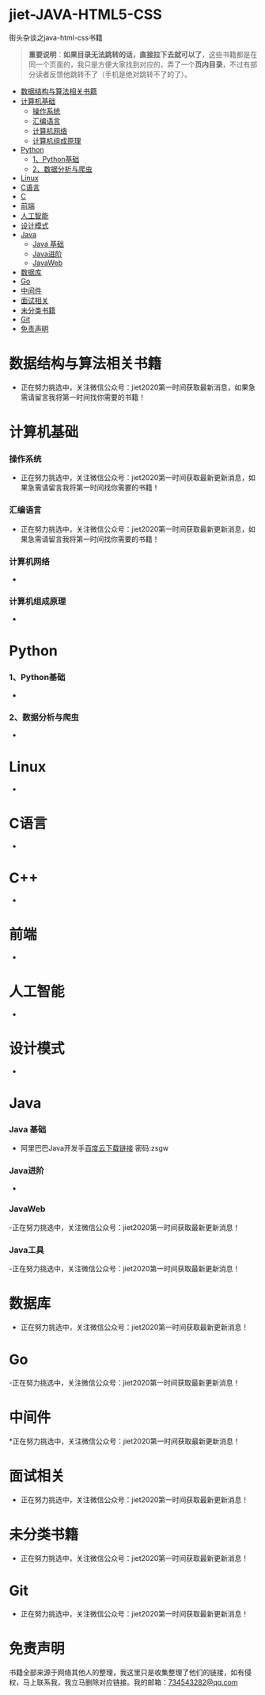# jiet-JAVA-HTML5-CSS
街头杂谈之java-html-css书籍
> **重要说明**：**如果目录无法跳转的话，直接拉下去就可以了**，这些书籍都是在同一个页面的，我只是方便大家找到对应的，弄了一个**页内目录**，不过有部分读者反馈他跳转不了（手机是绝对跳转不了的了）。


- [数据结构与算法相关书籍](#数据结构与算法相关书籍)
- [计算机基础](#计算机基础)
  - [操作系统](#操作系统)
  - [汇编语言](#汇编语言)
  - [计算机网络](#计算机网络)
  - [计算机组成原理](#计算机组成原理)
- [Python](#python)
  - [1、Python基础](#1python基础)
  - [2、数据分析与爬虫](#2数据分析与爬虫)
- [Linux](#linux)
- [C语言](#c语言)
- [C  ](#c)
- [前端](#前端)
- [人工智能](#人工智能)
- [设计模式](#设计模式)
- [Java](#java)
  - [Java 基础](#java-基础)
  - [Java进阶](#java进阶)
  - [JavaWeb](#javaweb)
- [数据库](#数据库)
- [Go](#go)
- [中间件](#中间件)
- [面试相关](#面试相关)
- [未分类书籍](#未分类书籍)
- [Git](#git)
- [免责声明](#免责声明)







# 数据结构与算法相关书籍

- 正在努力挑选中，关注微信公众号：jiet2020第一时间获取最新消息，如果急需请留言我将第一时间找你需要的书籍！
# 计算机基础

### 操作系统

- 正在努力挑选中，关注微信公众号：jiet2020第一时间获取最新更新消息，如果急需请留言我将第一时间找你需要的书籍！




### 汇编语言

- 正在努力挑选中，关注微信公众号：jiet2020第一时间获取最新更新消息，如果急需请留言我将第一时间找你需要的书籍！
### 计算机网络

-

### 计算机组成原理

- 





# Python

### 1、Python基础

- 

### 2、数据分析与爬虫

-

# Linux

-

# C语言

- 

# C++

- 

# 前端

- 

# 人工智能

- 

# 设计模式

- 

# Java

### Java 基础

- 阿里巴巴Java开发手[百度云下载链接](https://pan.baidu.com/s/1cLJSto2oN781UtPsqEzYyg)  密码:zsgw

### Java进阶

- 

### JavaWeb

-正在努力挑选中，关注微信公众号：jiet2020第一时间获取最新更新消息！

### Java工具

-正在努力挑选中，关注微信公众号：jiet2020第一时间获取最新更新消息！
# 数据库

- 正在努力挑选中，关注微信公众号：jiet2020第一时间获取最新更新消息！

# Go

-正在努力挑选中，关注微信公众号：jiet2020第一时间获取最新更新消息！



# 中间件

*正在努力挑选中，关注微信公众号：jiet2020第一时间获取最新更新消息！



# 面试相关

- 正在努力挑选中，关注微信公众号：jiet2020第一时间获取最新更新消息！

# 未分类书籍

- 正在努力挑选中，关注微信公众号：jiet2020第一时间获取最新更新消息！

# Git

- 正在努力挑选中，关注微信公众号：jiet2020第一时间获取最新更新消息！



# 免责声明

书籍全部来源于网络其他人的整理，我这里只是收集整理了他们的链接，如有侵权，马上联系我，我立马删除对应链接。我的邮箱：734543282@qq.com
